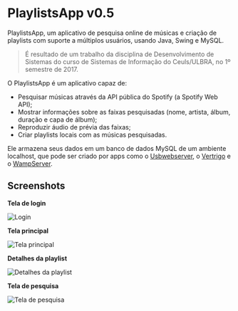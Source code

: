 # PlaylistsApp v0.5
PlaylistsApp, um aplicativo de pesquisa online de músicas e criação de playlists com suporte a múltiplos usuários, usando Java, Swing e MySQL.

> É resultado de um trabalho da disciplina de Desenvolvimento de Sistemas do curso de Sistemas de Informação do Ceuls/ULBRA, no 1º semestre de 2017.

O PlaylistsApp é um aplicativo capaz de:
- Pesquisar músicas através da API pública do Spotify (a Spotify Web API);
- Mostrar informações sobre as faixas pesquisadas (nome, artista, álbum, duração e capa de álbum);
- Reproduzir áudio de prévia das faixas;
- Criar playlists locais com as músicas pesquisadas. 

Ele armazena seus dados em um banco de dados MySQL de um ambiente localhost, que pode ser criado por apps como o [Usbwebserver](www.usbwebserver.net/
), o [Vertrigo](vertrigo.sourceforge.net/?lang=pt) e o [WampServer](www.wampserver.com/en/).

## Screenshots
**Tela de login**

![Login](http://i.imgur.com/QHrPWDg.png)

**Tela principal**

![Tela principal](https://i.imgur.com/DX9OCra.png)

**Detalhes da playlist**

![Detalhes da playlist](https://i.imgur.com/JKM2JVL.png)

**Tela de pesquisa**

![Tela de pesquisa](https://i.imgur.com/CmMydjR.png)

